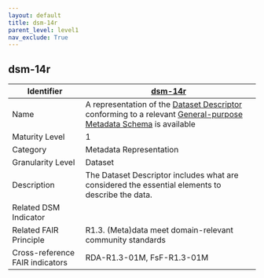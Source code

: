 ```yaml
---
layout: default
title: dsm-14r
parent_level: level1
nav_exclude: True
---
```


## dsm-14r

| Identifier | [dsm-14r](https://github.com/FAIRplus/Data-Maturity/blob/master/docs/_indicators/dsm-14r.md) |
| ---------- | ----------|
| Name | A representation of the [Dataset Descriptor](https://fairplus.github.io/Data-Maturity/docs/Glossary/#dataset-descriptor) conforming to a relevant [General-purpose Metadata Schema](https://fairplus.github.io/Data-Maturity/docs/Glossary/#general-purpose-metadata-schema) is available |
| Maturity Level | 1 |
| Category | Metadata Representation |
| Granularity Level | Dataset |
| Description | The Dataset Descriptor includes what are considered the essential elements to describe the data. |
| Related DSM Indicator| |
| Related FAIR Principle | R1.3. (Meta)data meet domain-relevant community standards |
| Cross-reference FAIR indicators | RDA-R1.3-01M, FsF-R1.3-01M |
